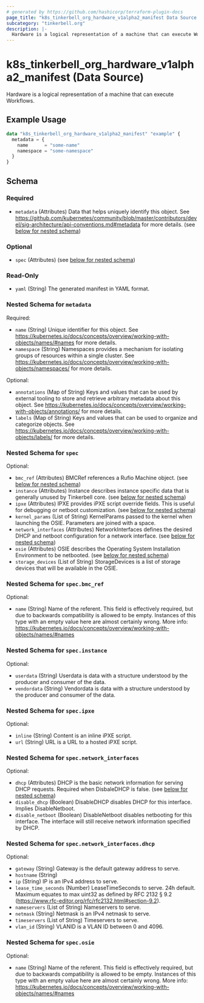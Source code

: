 ```yaml
---
# generated by https://github.com/hashicorp/terraform-plugin-docs
page_title: "k8s_tinkerbell_org_hardware_v1alpha2_manifest Data Source - terraform-provider-k8s"
subcategory: "tinkerbell.org"
description: |-
  Hardware is a logical representation of a machine that can execute Workflows.
---
```


# k8s_tinkerbell_org_hardware_v1alpha2_manifest (Data Source)

Hardware is a logical representation of a machine that can execute Workflows.

## Example Usage

```terraform
data "k8s_tinkerbell_org_hardware_v1alpha2_manifest" "example" {
  metadata = {
    name      = "some-name"
    namespace = "some-namespace"
  }
}
```

<!-- schema generated by tfplugindocs -->
## Schema

### Required

- `metadata` (Attributes) Data that helps uniquely identify this object. See https://github.com/kubernetes/community/blob/master/contributors/devel/sig-architecture/api-conventions.md#metadata for more details. (see [below for nested schema](#nestedatt--metadata))

### Optional

- `spec` (Attributes) (see [below for nested schema](#nestedatt--spec))

### Read-Only

- `yaml` (String) The generated manifest in YAML format.

<a id="nestedatt--metadata"></a>
### Nested Schema for `metadata`

Required:

- `name` (String) Unique identifier for this object. See https://kubernetes.io/docs/concepts/overview/working-with-objects/names/#names for more details.
- `namespace` (String) Namespaces provides a mechanism for isolating groups of resources within a single cluster. See https://kubernetes.io/docs/concepts/overview/working-with-objects/namespaces/ for more details.

Optional:

- `annotations` (Map of String) Keys and values that can be used by external tooling to store and retrieve arbitrary metadata about this object. See https://kubernetes.io/docs/concepts/overview/working-with-objects/annotations/ for more details.
- `labels` (Map of String) Keys and values that can be used to organize and categorize objects. See https://kubernetes.io/docs/concepts/overview/working-with-objects/labels/ for more details.


<a id="nestedatt--spec"></a>
### Nested Schema for `spec`

Optional:

- `bmc_ref` (Attributes) BMCRef references a Rufio Machine object. (see [below for nested schema](#nestedatt--spec--bmc_ref))
- `instance` (Attributes) Instance describes instance specific data that is generally unused by Tinkerbell core. (see [below for nested schema](#nestedatt--spec--instance))
- `ipxe` (Attributes) IPXE provides iPXE script override fields. This is useful for debugging or netboot customization. (see [below for nested schema](#nestedatt--spec--ipxe))
- `kernel_params` (List of String) KernelParams passed to the kernel when launching the OSIE. Parameters are joined with a space.
- `network_interfaces` (Attributes) NetworkInterfaces defines the desired DHCP and netboot configuration for a network interface. (see [below for nested schema](#nestedatt--spec--network_interfaces))
- `osie` (Attributes) OSIE describes the Operating System Installation Environment to be netbooted. (see [below for nested schema](#nestedatt--spec--osie))
- `storage_devices` (List of String) StorageDevices is a list of storage devices that will be available in the OSIE.

<a id="nestedatt--spec--bmc_ref"></a>
### Nested Schema for `spec.bmc_ref`

Optional:

- `name` (String) Name of the referent. This field is effectively required, but due to backwards compatibility is allowed to be empty. Instances of this type with an empty value here are almost certainly wrong. More info: https://kubernetes.io/docs/concepts/overview/working-with-objects/names/#names


<a id="nestedatt--spec--instance"></a>
### Nested Schema for `spec.instance`

Optional:

- `userdata` (String) Userdata is data with a structure understood by the producer and consumer of the data.
- `vendordata` (String) Vendordata is data with a structure understood by the producer and consumer of the data.


<a id="nestedatt--spec--ipxe"></a>
### Nested Schema for `spec.ipxe`

Optional:

- `inline` (String) Content is an inline iPXE script.
- `url` (String) URL is a URL to a hosted iPXE script.


<a id="nestedatt--spec--network_interfaces"></a>
### Nested Schema for `spec.network_interfaces`

Optional:

- `dhcp` (Attributes) DHCP is the basic network information for serving DHCP requests. Required when DisbaleDHCP is false. (see [below for nested schema](#nestedatt--spec--network_interfaces--dhcp))
- `disable_dhcp` (Boolean) DisableDHCP disables DHCP for this interface. Implies DisableNetboot.
- `disable_netboot` (Boolean) DisableNetboot disables netbooting for this interface. The interface will still receive network information specified by DHCP.

<a id="nestedatt--spec--network_interfaces--dhcp"></a>
### Nested Schema for `spec.network_interfaces.dhcp`

Optional:

- `gateway` (String) Gateway is the default gateway address to serve.
- `hostname` (String)
- `ip` (String) IP is an IPv4 address to serve.
- `lease_time_seconds` (Number) LeaseTimeSeconds to serve. 24h default. Maximum equates to max uint32 as defined by RFC 2132 § 9.2 (https://www.rfc-editor.org/rfc/rfc2132.html#section-9.2).
- `nameservers` (List of String) Nameservers to serve.
- `netmask` (String) Netmask is an IPv4 netmask to serve.
- `timeservers` (List of String) Timeservers to serve.
- `vlan_id` (String) VLANID is a VLAN ID between 0 and 4096.



<a id="nestedatt--spec--osie"></a>
### Nested Schema for `spec.osie`

Optional:

- `name` (String) Name of the referent. This field is effectively required, but due to backwards compatibility is allowed to be empty. Instances of this type with an empty value here are almost certainly wrong. More info: https://kubernetes.io/docs/concepts/overview/working-with-objects/names/#names
